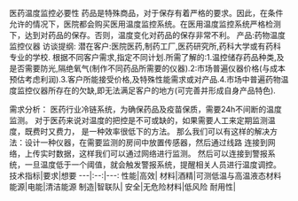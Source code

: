 医药温度监控必要性
药品是特殊商品，对于保存有着严格的要求。因此，在条件允许的情况下，医院都会购买医用温度监控系统。在医用温度监控系统严格检测下，达到对药品的保存。否则，温度变化对药品的保存非常不利。
产品:药物温度监控仪器
访谈提纲:
潜在客户:医院医药,制药工厂,医药研究所,药科大学或有药科专业的学校.
根据不同客户需求,指定不同计划.所需了解的:1.温控储存药品种类,及是否需要防光,隔绝氧气(制作不同药品所需要的仪器).2:市场普遍仪器价格(与成本预估考虑利润).3.客户所能接受价格,及特殊性能需求或对产品.4.市场中普遍药物温度监控仪器所存在的欠缺,即无法满足客户的地方(可完善并形成自身产品特色).
  
需求分析：        医药行业冷链系统，为确保药品及疫苗保质，需要24h不间断的温度监测。
                 对于医药来说对温度的把控是不可或缺的，如果需要人工来定期监测温度，既费时又费力，
                 是一种效率很低下的方法。
                 那么我们可以有这样的解决方法：设计一种仪器，在需要监测的房间中放置传感器，然后通过线路
                 连接到网络，上传实时数据，这样我们可以通过网络进行监测。
                 然后可以连接到警报系统，一旦温度低于一个阈值，就会触发警报系统，提醒相关人员进行温度调控。
技术指标|要求|想要
---|:--:|---:
性能|高效|
材料|酒精|可测低温与高温液态材料
能源|电能|清洁能源
制造|智联队|
安全|无危险材料|低风险
耐用性|
